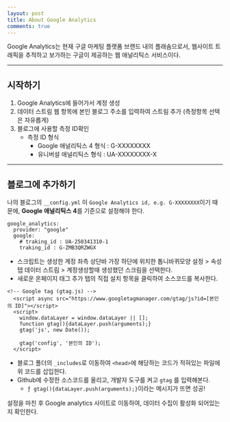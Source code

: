 ```yaml
---
layout: post
title: About Google Analytics
comments: true
---
```

Google Analytics는 현재 구글 마케팅 플랫폼 브랜드 내의 플래솜으로서, 웹사이트 트래픽을 추적하고 보가하는 구글이 제공하는 웹 애널리틱스 서비스이다.

------------
## 시작하기

1. Google Analytics에 들어가서 계정 생성
2. 데이터 스트림 웹 항목에 본인 블로그 주소를 입력하여 스트림 추가 (측정항목 선택은 자유롭게)
3. 블로그에 사용할 측정 ID확인  
    - 측정 ID 형식
        - Google 애널리틱스 4 형식 : G-XXXXXXXX
        - 유니버설 애널리틱스 형식 : UA-XXXXXXXX-X

--------------
## 블로그에 추가하기
나의 블로그의 `__config.yml` 이 `Google Analytics id, e.g. G-XXXXXXXX`이기 때문에, **Google 애널리틱스 4**를 기준으로 설정해야 한다.  
```
google_analytics:
  provider: "google"
  google:
    # traking_id : UA-250341310-1
    traking_id : G-ZMB3QRZWGX
```
- 스크립트는 생성한 계정 좌측 상단바 가장 하단에 위치한 톱니바퀴모양 설정 > 속성탭 데이터 스트림 > 계정생성할때 생성했던 스크림을 선택한다.
- 새로운 온페이지 태그 추가 탭의 직접 설치 항목을 클릭하여 소스코드를 복사한다.
```
<!-- Google tag (gtag.js) -->
  <script async src="https://www.googletagmanager.com/gtag/js?id=[본인의 ID]"></script>
  <script>
    window.dataLayer = window.dataLayer || [];
    function gtag(){dataLayer.push(arguments);}
    gtag('js', new Date());

    gtag('config', '본인의 ID');
  </script>
```
- 블로그 폴더의 `_includes`로 이동하여 `<head>`에 해당하는 코드가 적혀있는 파일에 위 코드를 삽입한다.  
- Github에 수정한 소스코드를 올리고, 개발자 도구를 켜고 `gtag` 를 입력해본다.
    - `ƒ gtag(){dataLayer.push(arguments);}`이라는 메시지가 뜨면 성공!  

설정을 마친 후 Google analytics 사이트로 이동하여, 데이터 수집이 활성화 되어있는지 확인한다.